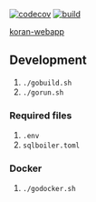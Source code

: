 [![codecov](https://codecov.io/gh/arikama/koran-backend/branch/master/graph/badge.svg?token=2sYstSxBxi)](https://codecov.io/gh/arikama/koran-backend)
[![build](https://github.com/arikama/koran-backend/actions/workflows/build.yaml/badge.svg?branch=master)](https://github.com/arikama/koran-backend/actions/workflows/build.yaml)

[koran-webapp](https://github.com/arikama/koran-webapp)

## Development

1. `./gobuild.sh`
2. `./gorun.sh`

### Required files

1. `.env`
2. `sqlboiler.toml`

### Docker

1. `./godocker.sh`
